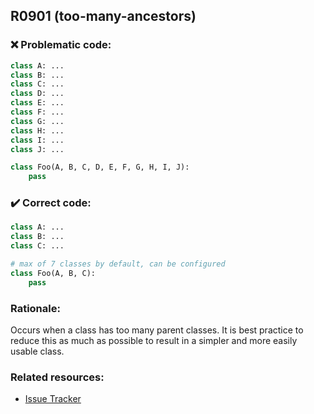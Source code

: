 ## R0901 (too-many-ancestors)

### :x: Problematic code:

```python
class A: ...
class B: ...
class C: ...
class D: ...
class E: ...
class F: ...
class G: ...
class H: ...
class I: ...
class J: ...

class Foo(A, B, C, D, E, F, G, H, I, J):
    pass
```

### :heavy_check_mark: Correct code:

```python
class A: ...
class B: ...
class C: ...

# max of 7 classes by default, can be configured
class Foo(A, B, C):
    pass
```

### Rationale:

Occurs when a class has too many parent classes. It is best practice to reduce this
as much as possible to result in a simpler and more easily usable class.

### Related resources:

- [Issue Tracker](https://github.com/PyCQA/pylint/issues?q=is%3Aissue+%22too-many-ancestors%22+OR+%22R0901%22)
